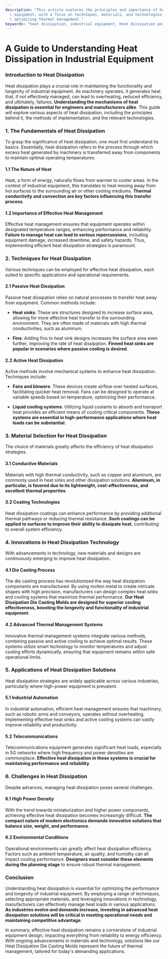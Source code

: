 ```yaml
---
description: "This article explores the principles and importance of heat dissipation in industrial\
  \ equipment, with a focus on techniques, materials, and technologies involved in\
  \ optimizing thermal management."
keywords: "heat dissipation, industrial equipment, Heat dissipation performance, Die-cast aluminum"
---
```

# A Guide to Understanding Heat Dissipation in Industrial Equipment

### Introduction to Heat Dissipation

Heat dissipation plays a crucial role in maintaining the functionality and longevity of industrial equipment. As machinery operates, it generates heat that, if not effectively managed, can lead to overheating, reduced efficiency, and ultimately, failures. **Understanding the mechanisms of heat dissipation is essential for engineers and manufacturers alike**. This guide will explore various aspects of heat dissipation, including the principles behind it, the methods of implementation, and the relevant technologies.

### 1. The Fundamentals of Heat Dissipation

To grasp the significance of heat dissipation, one must first understand its basics. Essentially, heat dissipation refers to the process through which excess heat generated by machinery is transferred away from components to maintain optimal operating temperatures.

#### 1.1 The Nature of Heat

Heat, a form of energy, naturally flows from warmer to cooler areas. In the context of industrial equipment, this translates to heat moving away from hot surfaces to the surrounding air or other cooling mediums. **Thermal conductivity and convection are key factors influencing this transfer process**. 

#### 1.2 Importance of Effective Heat Management

Effective heat management ensures that equipment operates within designated temperature ranges, enhancing performance and reliability. **Failure to manage heat can lead to serious repercussions**, including equipment damage, increased downtime, and safety hazards. Thus, implementing efficient heat dissipation strategies is paramount.

### 2. Techniques for Heat Dissipation

Various techniques can be employed for effective heat dissipation, each suited to specific applications and operational requirements.

#### 2.1 Passive Heat Dissipation

Passive heat dissipation relies on natural processes to transfer heat away from equipment. Common methods include:

- **Heat sinks**: These are structures designed to increase surface area, allowing for more effective heat transfer to the surrounding environment. They are often made of materials with high thermal conductivities, such as aluminum.
  
- **Fins**: Adding fins to heat sink designs increases the surface area even further, improving the rate of heat dissipation. **Finned heat sinks are popular in scenarios where passive cooling is desired**.

#### 2.2 Active Heat Dissipation

Active methods involve mechanical systems to enhance heat dissipation. Techniques include:

- **Fans and blowers**: These devices create airflow over heated surfaces, facilitating quicker heat removal. Fans can be designed to operate at variable speeds based on temperature, optimizing their performance.

- **Liquid cooling systems**: Utilizing liquid coolants to absorb and transport heat provides an efficient means of cooling critical components. **These systems are essential in high-performance applications where heat loads can be substantial**.

### 3. Material Selection for Heat Dissipation

The choice of materials greatly affects the efficiency of heat dissipation strategies. 

#### 3.1 Conductive Materials

Materials with high thermal conductivity, such as copper and aluminum, are commonly used in heat sinks and other dissipation solutions. **Aluminum, in particular, is favored due to its lightweight, cost-effectiveness, and excellent thermal properties**.

#### 3.2 Coating Technologies

Heat dissipation coatings can enhance performance by providing additional thermal pathways or reducing thermal resistance. **Such coatings can be applied to surfaces to improve their ability to dissipate heat**, contributing to overall system efficiency.

### 4. Innovations in Heat Dissipation Technology

With advancements in technology, new materials and designs are continuously emerging to improve heat dissipation.

#### 4.1 Die Casting Process

The die casting process has revolutionized the way heat dissipation components are manufactured. By using molten metal to create intricate shapes with high precision, manufacturers can design complex heat sinks and cooling systems that maximize thermal performance. **Our Heat Dissipation Die Casting Molds are designed for superior cooling effectiveness, boosting the longevity and functionality of industrial equipment**.

#### 4.2 Advanced Thermal Management Systems

Innovative thermal management systems integrate various methods, combining passive and active cooling to achieve optimal results. These systems utilize smart technology to monitor temperatures and adjust cooling efforts dynamically, ensuring that equipment remains within safe operational limits.

### 5. Applications of Heat Dissipation Solutions

Heat dissipation strategies are widely applicable across various industries, particularly where high-power equipment is prevalent.

#### 5.1 Industrial Automation

In industrial automation, efficient heat management ensures that machinery, such as robotic arms and conveyors, operates without overheating. Implementing effective heat sinks and active cooling systems can vastly improve reliability and productivity.

#### 5.2 Telecommunications

Telecommunications equipment generates significant heat loads, especially in 5G networks where high frequency and power densities are commonplace. **Effective heat dissipation in these systems is crucial for maintaining performance and reliability**.

### 6. Challenges in Heat Dissipation

Despite advances, managing heat dissipation poses several challenges.

#### 6.1 High Power Density

With the trend towards miniaturization and higher power components, achieving effective heat dissipation becomes increasingly difficult. **The compact nature of modern electronics demands innovative solutions that balance size, weight, and performance**.

#### 6.2 Environmental Conditions

Operational environments can greatly affect heat dissipation efficiency. Factors such as ambient temperature, air quality, and humidity can all impact cooling performance. **Designers must consider these elements during the planning stage** to ensure robust thermal management.

### Conclusion

Understanding heat dissipation is essential for optimizing the performance and longevity of industrial equipment. By employing a range of techniques, selecting appropriate materials, and leveraging innovations in technology, manufacturers can effectively manage heat loads in various applications. **As industries evolve and demands increase, investing in advanced heat dissipation solutions will be critical in meeting operational needs and maintaining competitive advantage**.

In summary, effective heat dissipation remains a cornerstone of industrial equipment design, impacting everything from reliability to energy efficiency. With ongoing advancements in materials and technology, solutions like our Heat Dissipation Die Casting Molds represent the future of thermal management, tailored for today's demanding applications.
